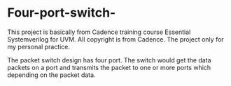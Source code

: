 # Four-port-switch-
This project is basically from Cadence training course Essential Systemverilog for UVM. All copyright is from Cadence. The project only for my personal practice. 

The packet switch design has four port. The switch would get the data packets on a port and transmits the packet to one or more ports which depending on the packet data.
